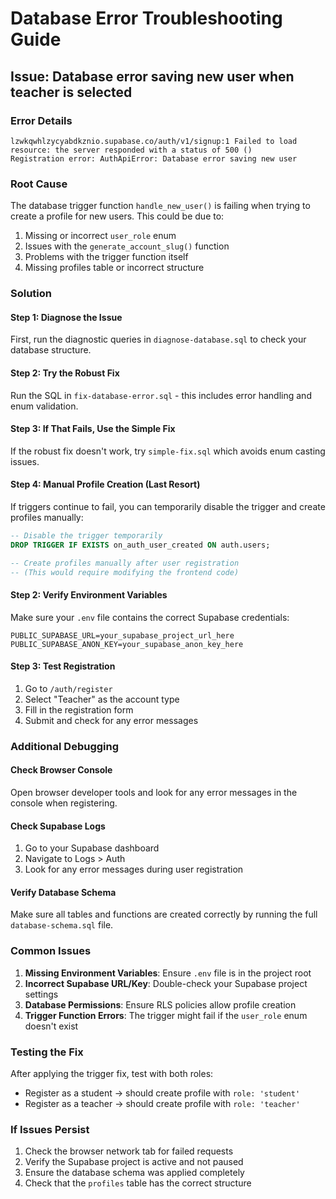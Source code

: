 # Database Error Troubleshooting Guide

## Issue: Database error saving new user when teacher is selected

### Error Details
```
lzwkqwhlzycyabdkznio.supabase.co/auth/v1/signup:1 Failed to load resource: the server responded with a status of 500 ()
Registration error: AuthApiError: Database error saving new user
```

### Root Cause
The database trigger function `handle_new_user()` is failing when trying to create a profile for new users. This could be due to:
1. Missing or incorrect `user_role` enum
2. Issues with the `generate_account_slug()` function
3. Problems with the trigger function itself
4. Missing profiles table or incorrect structure

### Solution

#### Step 1: Diagnose the Issue
First, run the diagnostic queries in `diagnose-database.sql` to check your database structure.

#### Step 2: Try the Robust Fix
Run the SQL in `fix-database-error.sql` - this includes error handling and enum validation.

#### Step 3: If That Fails, Use the Simple Fix
If the robust fix doesn't work, try `simple-fix.sql` which avoids enum casting issues.

#### Step 4: Manual Profile Creation (Last Resort)
If triggers continue to fail, you can temporarily disable the trigger and create profiles manually:

```sql
-- Disable the trigger temporarily
DROP TRIGGER IF EXISTS on_auth_user_created ON auth.users;

-- Create profiles manually after user registration
-- (This would require modifying the frontend code)
```

#### Step 2: Verify Environment Variables
Make sure your `.env` file contains the correct Supabase credentials:

```env
PUBLIC_SUPABASE_URL=your_supabase_project_url_here
PUBLIC_SUPABASE_ANON_KEY=your_supabase_anon_key_here
```

#### Step 3: Test Registration
1. Go to `/auth/register`
2. Select "Teacher" as the account type
3. Fill in the registration form
4. Submit and check for any error messages

### Additional Debugging

#### Check Browser Console
Open browser developer tools and look for any error messages in the console when registering.

#### Check Supabase Logs
1. Go to your Supabase dashboard
2. Navigate to Logs > Auth
3. Look for any error messages during user registration

#### Verify Database Schema
Make sure all tables and functions are created correctly by running the full `database-schema.sql` file.

### Common Issues

1. **Missing Environment Variables**: Ensure `.env` file is in the project root
2. **Incorrect Supabase URL/Key**: Double-check your Supabase project settings
3. **Database Permissions**: Ensure RLS policies allow profile creation
4. **Trigger Function Errors**: The trigger might fail if the `user_role` enum doesn't exist

### Testing the Fix

After applying the trigger fix, test with both roles:
- Register as a student → should create profile with `role: 'student'`
- Register as a teacher → should create profile with `role: 'teacher'`

### If Issues Persist

1. Check the browser network tab for failed requests
2. Verify the Supabase project is active and not paused
3. Ensure the database schema was applied completely
4. Check that the `profiles` table has the correct structure
